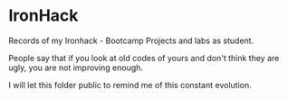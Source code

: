 # IronHack
Records of my Ironhack - Bootcamp Projects and labs as student.

People say that if you look at old codes of yours and don't think they are ugly, you are not improving enough.

I will let this folder public to remind me of this constant evolution.
